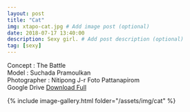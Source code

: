 ```yaml
---
layout: post
title: "Cat"
img: xtapo-cat.jpg # Add image post (optional)
date: 2018-07-17 13:40:00
description: Sexy girl. # Add post description (optional)
tag: [sexy]
---
```

Concept : The Battle  
Model : Suchada Pramoulkan  
Photographer : Nitipong J-r Foto Pattanapirom  
Google Drive [Download Full](http://gestyy.com/e0GwNk)

{% include image-gallery.html folder="/assets/img/cat" %}
